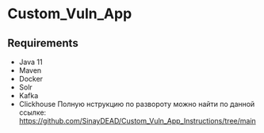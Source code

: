 # Custom_Vuln_App

## Requirements
* Java 11
* Maven
* Docker
* Solr
* Kafka
* Clickhouse
Полную нструкцию по развороту можно найти по данной ссылке: https://github.com/SinayDEAD/Custom_Vuln_App_Instructions/tree/main
